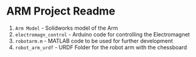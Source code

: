# ARM Project Readme

1. `Arm Model` - Solidworks model of the Arm
2. `electromagn_control` - Arduino code for controlling the Electromagnet
3. `robotarm.m` - MATLAB code to be used for further development
4. `robot_arm_urdf` - URDF Folder for the robot arm with the chessboard
